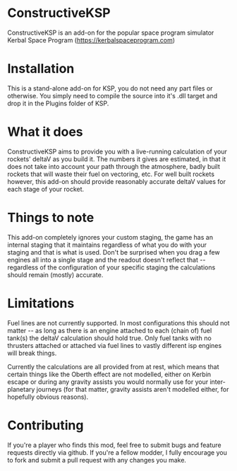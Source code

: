 ConstructiveKSP
===============

ConstructiveKSP is an add-on for the popular space program simulator Kerbal Space Program (https://kerbalspaceprogram.com)

Installation
============

This is a stand-alone add-on for KSP, you do not need any part files or otherwise. You simply need to compile the source into it's .dll target and drop it in the Plugins folder of KSP.

What it does
============

ConstructiveKSP aims to provide you with a live-running calculation of your rockets' deltaV as you build it. The numbers it gives are estimated, in that it does not take into account your path through the atmosphere, badly built rockets that will waste their fuel on vectoring, etc. For well built rockets however, this add-on should provide reasonably accurate deltaV values for each stage of your rocket.

Things to note
==============

This add-on completely ignores your custom staging, the game has an internal staging that it maintains regardless of what you do with your staging and that is what is used. Don't be surprised when you drag a few engines all into a single stage and the readout doesn't reflect that -- regardless of the configuration of your specific staging the calculations should remain (mostly) accurate.

Limitations
===========

Fuel lines are not currently supported. In most configurations this should not matter -- as long as there is an engine attached to each (chain of) fuel tank(s) the deltaV calculation should hold true. Only fuel tanks with no thrusters attached or attached via fuel lines to vastly different isp engines will break things.

Currently the calculations are all provided from at rest, which means that certain things like the Oberth effect are not modelled, either on Kerbin escape or during any gravity assists you would normally use for your inter-planetary journeys (for that matter, gravity assists aren't modelled either, for hopefully obvious reasons).

Contributing
============

If you're a player who finds this mod, feel free to submit bugs and feature requests directly via github. If you're a fellow modder, I fully encourage you to fork and submit a pull request with any changes you make.
